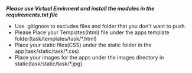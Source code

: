 **_Please use Virtual Envirment and install the modules in the requirements.txt file_**
 
 - Use .gitignore to excludes files and folder that you don't want to push.
 - Please Place your Templates(html) file under the apps template folder(task/templates/task/*.html)
 - Place your static files(CSS) under the static folder in the app(task/static/task/*.css)
 - Place your images for the apps under the images directory in static(task/static/task/*.jpg)
